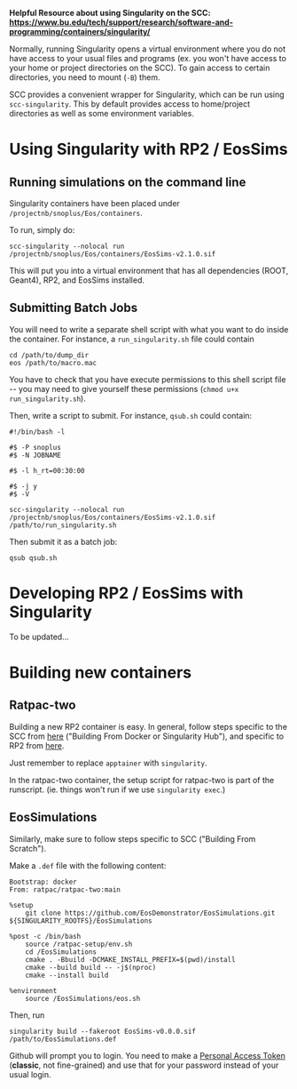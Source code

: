 **Helpful Resource about using Singularity on the SCC: https://www.bu.edu/tech/support/research/software-and-programming/containers/singularity/**

Normally, running Singularity opens a virtual environment where you do not have access to your usual files and programs (ex. you won't have access to your home or project directories on the SCC). To gain access to certain directories, you need to mount (`-B`) them.

SCC provides a convenient wrapper for Singularity, which can be run using `scc-singularity`. This by default provides access to home/project directories as well as some environment variables.

# Using Singularity with RP2 / EosSims

## Running simulations on the command line

Singularity containers have been placed under `/projectnb/snoplus/Eos/containers`.

To run, simply do:
```
scc-singularity --nolocal run /projectnb/snoplus/Eos/containers/EosSims-v2.1.0.sif
```

This will put you into a virtual environment that has all dependencies (ROOT, Geant4), RP2, and EosSims installed.

## Submitting Batch Jobs

You will need to write a separate shell script with what you want to do inside the container. For instance, a `run_singularity.sh` file could contain

```
cd /path/to/dump_dir
eos /path/to/macro.mac
```

You have to check that you have execute permissions to this shell script file -- you may need to give yourself these permissions (`chmod u+x run_singularity.sh`).

Then, write a script to submit. For instance, `qsub.sh` could contain:

```
#!/bin/bash -l

#$ -P snoplus
#$ -N JOBNAME

#$ -l h_rt=00:30:00

#$ -j y
#$ -V

scc-singularity --nolocal run /projectnb/snoplus/Eos/containers/EosSims-v2.1.0.sif /path/to/run_singularity.sh
```

Then submit it as a batch job:
```
qsub qsub.sh
```

# Developing RP2 / EosSims with Singularity

To be updated…

# Building new containers

## Ratpac-two

Building a new RP2 container is easy. In general, follow steps specific to the SCC from [here](https://www.bu.edu/tech/support/research/software-and-programming/containers/building/) ("Building From Docker or Singularity Hub"), and specific to RP2 from [here](https://github.com/rat-pac/ratpac-two?tab=readme-ov-file#quick-start-with-containers).

Just remember to replace `apptainer` with `singularity`.

In the ratpac-two container, the setup script for ratpac-two is part of the runscript. (ie. things won't run if we use `singularity exec`.)

## EosSimulations

Similarly, make sure to follow steps specific to SCC ("Building From Scratch").

Make a `.def` file with the following content:

```
Bootstrap: docker
From: ratpac/ratpac-two:main

%setup
	git clone https://github.com/EosDemonstrator/EosSimulations.git ${SINGULARITY_ROOTFS}/EosSimulations

%post -c /bin/bash
	source /ratpac-setup/env.sh
	cd /EosSimulations
	cmake . -Bbuild -DCMAKE_INSTALL_PREFIX=$(pwd)/install
	cmake --build build -- -j$(nproc)
	cmake --install build

%environment
	source /EosSimulations/eos.sh
```

Then, run
```
singularity build --fakeroot EosSims-v0.0.0.sif /path/to/EosSimulations.def
```

Github will prompt you to login. You need to make a [Personal Access Token](https://docs.github.com/en/authentication/keeping-your-account-and-data-secure/managing-your-personal-access-tokens) (**classic**, not fine-grained) and use that for your password instead of your usual login.
